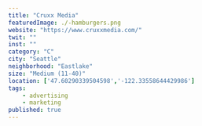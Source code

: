 ```yaml
---
title: "Cruxx Media"
featuredImage: ./-hamburgers.png
website: "https://www.cruxxmedia.com/"
twit: ""
inst: ""
category: "C"
city: "Seattle"
neighborhood: "Eastlake"
size: "Medium (11-40)"
location: ['47.60290339504598','-122.33558644429986']
tags:
    - advertising
    - marketing
published: true
---
```




